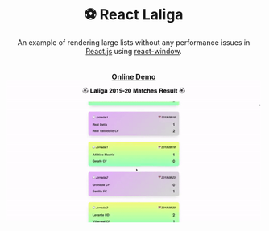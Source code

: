 <div align="center">

# ⚽ React Laliga
An example of rendering large lists without any performance issues in [React.js](https://github.com/facebook/react) using [react-window](https://github.com/bvaughn/react-window).
<br>
<br>
<br>
**[Online Demo](https://react-laliga.netlify.app)**
<br>
<img width="800px" src="https://raw.githubusercontent.com/soroushchehresa/react-laliga/master/demo.gif" />
</div>
